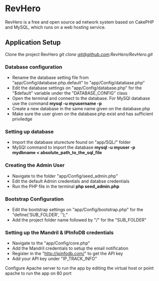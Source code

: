 RevHero
=======

RevHero is a free and open source ad network system based on CakePHP and MySQL, which runs on a web hosting service.

Application Setup
-----------------

Clone the project RevHero *git clone git@github.com:RevHero/RevHero.git*

### Database configuration ###
 - Rename the database setting file from "app/Config/database.php.default" to "app/Config/database.php"
 - Edit the database settings on "app/Config/database.php" for the "$default" variable under the "DATABASE_CONFIG" class
 - Open the terminal and connect to the database. For MySQl database use the command **mysql -u myusername -p**
 - Create a new database in the same name given on the database.php
 - Make sure the user given on the database.php exist and has sufficient priviledge
 
### Setting up database ###
 - Import the database sturecture found on "app/SQL/" folder
 - MySQl command to import the database **mysql -u myuser -p mydbname < absolute_path_to_the_sql_file**
 
### Creating the Admin User ###
 - Navigate to the folder "app/Config/seed_admin.php"
 - Edit the default Admin credentials and databse credentials
 - Run the PHP file in the terminal **php seed_admin.php**

### Bootstrap Configuration ###
 - Edit the bootstrap settings on "app/Config/bootstrap.php" for the "define('SUB_FOLDER', '');"
 - Add the project folder name followed by "/" for the "SUB_FOLDER" 
 
### Setting up the Mandril & IPInfoDB credentials ###
 - Navigate to the "app/Config/core.php" 
 - Add the Mandril credentials to setup the email notification
 - Register in the "http://ipinfodb.com/" to get the API key
 - Add your API key under "IP_TRACK_INFO"
 
Configure Apache server to run the app by editing the virtual host or point apache to run the app on 80 port